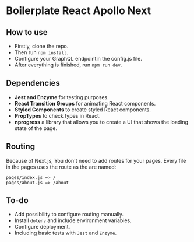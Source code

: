 # Boilerplate React Apollo Next

## How to use

- Firstly, clone the repo.
- Then run `npm install`.
- Configure your GraphQL endpointin the config.js file.
- After everything is finished, run `npm run dev`.

## Dependencies

- **Jest and Enzyme** for testing purposes.
- **React Transition Groups** for animating React components.
- **Styled Components** to create styled React components.
- **PropTypes** to check types in React.
- **nprogress** a library that allows you to create a UI that shows the loading state of the page.

## Routing

Because of Next.js, You don't need to add routes for your pages. Every file in the pages uses the route as the are named:

```
pages/index.js => /
pages/about.js => /about
```

## To-do

- Add possibility to configure routing manually.
- Install `dotenv` and include environment variables.
- Configure deployment.
- Including basic tests with `Jest` and `Enzyme`.
